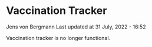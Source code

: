 Vaccination Tracker
================
Jens von Bergmann
Last updated at 31 July, 2022 - 16:52

Vaccination tracker is no longer functional.
